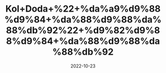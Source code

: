 ---
title: 'Kol+Doda+%22+%da%a9%d9%88%d9%84+%da%88%d9%88%da%88%db%92%22+%d9%82%d9%88%d9%84+%da%88%d9%88%da%88%db%92'
date: '2022-10-23' 
metatag: '' 
inventory: '0' 
draft: false 
# meta description 
shortDescripton: 'Lotus+Seeds%22+It+is+high+in+antioxidants+and+may+help+stabilize+blood+sugar+levels.'
description: 'Seed+%d8%aa%d8%ae%d9%85++%d8%a8%db%8c%d8%ac'
longdescription: ''
featured: True
# product Price
price: '40.0'
# Product Short Description
shortDescription: 'Lotus+Seeds%22+It+is+high+in+antioxidants+and+may+help+stabilize+blood+sugar+levels.'
productID: '5C34AE98-9B2A-ED11-9968-005056B3A416'
type: 'products'
category: 'Seed+%d8%aa%d8%ae%d9%85++%d8%a8%db%8c%d8%ac' 
thumnailproduct: 'https://eraconnect.blob.core.windows.net/product-images/aminsaddiquidawakhana/5C34AE98-9B2A-ED11-9968-005056B3A416.webp' 
images:
  - image: 'https://eraconnect.blob.core.windows.net/product-images/aminsaddiquidawakhana/5C34AE98-9B2A-ED11-9968-005056B3A416.webp'  
Variants:
---